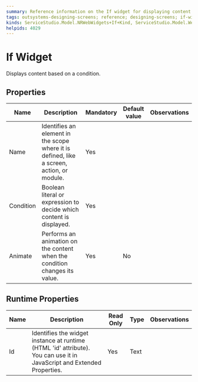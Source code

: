 ```yaml
---
summary: Reference information on the If widget for displaying content on the screen based on a condition.
tags: outsystems-designing-screens; reference; designing-screens; if-widget
kinds: ServiceStudio.Model.NRWebWidgets+If+Kind, ServiceStudio.Model.WebWidgets+If+Kind, ServiceStudio.Model.NRWebWidgets+ReferenceIf+Kind, ServiceStudio.Model.WebWidgets+ReferenceIf+Kind
helpids: 4029
---
```


# If Widget

Displays content based on a condition.  

## Properties

<table markdown="1">
<thead>
<tr>
<th>Name</th>
<th>Description</th>
<th>Mandatory</th>
<th>Default value</th>
<th>Observations</th>
</tr>
</thead>
<tbody>
<tr>
<td title="Name">Name</td>
<td>Identifies an element in the scope where it is defined, like a screen, action, or module.</td>
<td>Yes</td>
<td></td>
<td></td>
</tr>
<tr>
<td title="Condition">Condition</td>
<td>Boolean literal or expression to decide which content is displayed.</td>
<td>Yes</td>
<td></td>
<td></td>
</tr>
<tr>
<td title="Animate">Animate</td>
<td>Performs an animation on the content when the condition changes its value.</td>
<td>Yes</td>
<td>No</td>
<td></td>
</tr>
</tbody>
</table>

## Runtime Properties

<table markdown="1">
<thead>
<tr>
<th>Name</th>
<th>Description</th>
<th>Read Only</th>
<th>Type</th>
<th>Observations</th>
</tr>
</thead>
<tbody>
<tr>
<td>Id</td>
<td>Identifies the widget instance at runtime (HTML 'id' attribute). You can use it in JavaScript and Extended Properties.</td>
<td>Yes</td>
<td>Text</td>
<td></td>
</tr>
</tbody>
</table>

